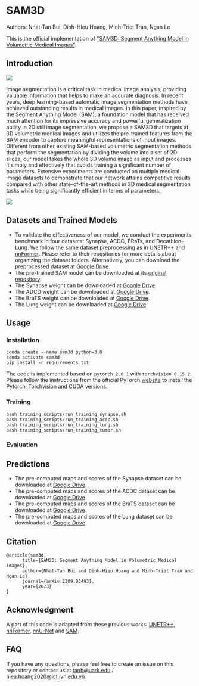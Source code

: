 # SAM3D
Authors: Nhat-Tan Bui, Dinh-Hieu Hoang, Minh-Triet Tran, Ngan Le

This is the official implementation of <a href="https://arxiv.org/pdf/2309.03493v1.pdf">"SAM3D: Segment Anything Model in Volumetric Medical Images"</a>.

## Introduction
<image src="images/architecture.png">

Image segmentation is a critical task in medical image analysis, providing valuable information that helps to make an accurate diagnosis. In recent years, deep learning-based automatic image segmentation methods have achieved outstanding results in medical images. In this paper, inspired by the Segment Anything Model (SAM), a foundation model that has received much attention for its impressive accuracy and powerful generalization ability in 2D still image segmentation, we propose a SAM3D that targets at 3D volumetric medical images and utilizes the pre-trained features from the SAM encoder to capture meaningful representations of input images. Different from other existing SAM-based volumetric segmentation methods that perform the segmentation by dividing the volume into a set of 2D slices, our model takes the whole 3D volume image as input and processes it simply and effectively that avoids training a significant number of parameters. Extensive experiments are conducted on multiple medical image datasets to demonstrate that our network attains competitive results compared with other state-of-the-art methods in 3D medical segmentation tasks while being significantly efficient in terms of parameters.

<image src="images/decoder.png">

## Datasets and Trained Models
<ul>
  <li>To validate the effectiveness of our model, we conduct the experiments benchmark in four datasets: Synapse, ACDC, BRaTs, and Decathlon-Lung. We follow the same dataset preprocessing as in <a href="https://github.com/Amshaker/unetr_plus_plus">UNETR++</a> and <a href="https://github.com/282857341/nnFormer">nnFormer</a>. Please refer to their repositories for more details about organizing the dataset folders. Alternatively, you can download the preprocessed dataset at <a href="https://drive.google.com/drive/folders/1N8FAxEH0QExkqQbPT2oy2DrzUfIaRDMx?usp=drive_link">Google Drive</a>.</li>
  <li>The pre-trained SAM model can be downloaded at its <a href="https://github.com/facebookresearch/segment-anything">original repository</a>.</li>
  <li>The Synapse weight can be downloaded at <a href="https://drive.google.com/file/d/1jxWSlK1Zy_gBY_XO3xh6ydaLthqDh5Tm/view?usp=sharing">Google Drive</a>.</li>
  <li>The ADCD weight can be downloaded at <a href="https://drive.google.com/file/d/1a4fWzwEC9jKBKcZ_kj9wsrtoL8Ha1qpx/view?usp=drive_link">Google Drive</a>.</li>
  <li>The BraTS weight can be downloaded at <a href="https://drive.google.com/file/d/1jxWSlK1Zy_gBY_XO3xh6ydaLthqDh5Tm/view?usp=drive_link">Google Drive</a>.</li>
  <li>The Lung weight can be downloaded at <a href="https://drive.google.com/file/d/1jraG6uXrXEUyj-tFOMiEIGoDxDJeTQ_X/view?usp=sharing">Google Drive</a>.</li>
</ul>

## Usage

### Installation

```
conda create --name sam3d python=3.8
conda activate sam3d
pip install -r requirements.txt
```

The code is implemented based on ```pytorch 2.0.1``` with ```torchvision 0.15.2```. Please follow the instructions from the official PyTorch <a href="https://pytorch.org/get-started/locally/">website</a> to install the Pytorch, Torchvision and CUDA versions.

### Training

```
bash training_scripts/run_training_synapse.sh
bash training_scripts/run_training_acdc.sh
bash training_scripts/run_training_lung.sh
bash training_scripts/run_training_tumor.sh
```

### Evaluation



## Predictions
<ul>
  <li>The pre-computed maps and scores of the Synapse dataset can be downloaded at <a href="https://drive.google.com/file/d/1Eb2o2b4TGNUyFpvdCQo3RRcxd2vB5J3x/view?usp=sharing">Google Drive</a>.</li>
  <li>The pre-computed maps and scores of the ACDC dataset can be downloaded at <a href="https://drive.google.com/file/d/19vVWDRnhSGFxFVcIzgF0LyJOyVGOs1UU/view?usp=sharing">Google Drive</a>.</li>
  <li>The pre-computed maps and scores of the BraTS dataset can be downloaded at <a href="https://drive.google.com/file/d/1tTbhgaBOcQ8Ww_rSCFvOyReDCaUcjue1/view?usp=sharing">Google Drive</a>.</li>
  <li>The pre-computed maps and scores of the Lung dataset can be downloaded at <a href="https://drive.google.com/file/d/1LqM0ZVwk6RLzqEodVACzTBZUAtNPdFT5/view?usp=sharing">Google Drive</a>.</li>
</ul>

## Citation
```
@article{sam3d,
      title={SAM3D: Segment Anything Model in Volumetric Medical Images}, 
      author={Nhat-Tan Bui and Dinh-Hieu Hoang and Minh-Triet Tran and Ngan Le},
      journal={arXiv:2309.03493},
      year={2023}
}
```

## Acknowledgment
A part of this code is adapted from these previous works: [UNETR++](https://github.com/Amshaker/unetr_plus_plus), [nnFormer](https://github.com/282857341/nnFormer), [nnU-Net](https://github.com/MIC-DKFZ/nnUNet) and [SAM](https://github.com/facebookresearch/segment-anything).

## FAQ
If you have any questions, please feel free to create an issue on this repository or contact us at <tanb@uark.edu> / <hieu.hoang2020@ict.jvn.edu.vn>.
